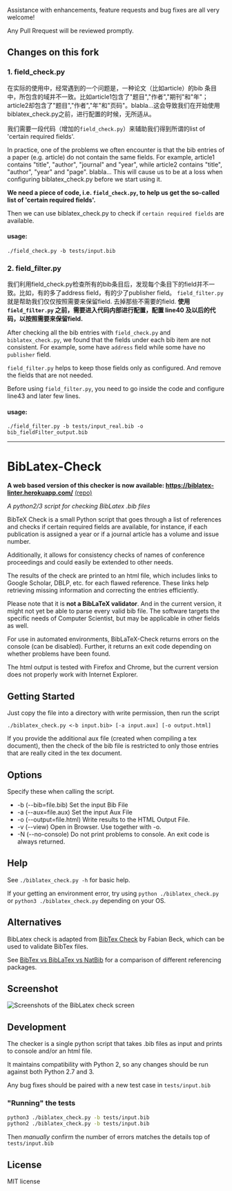 
Assistance with enhancements, feature requests and bug fixes are all very welcome!

Any Pull Rrequest will be reviewed promptly.

## Changes on this fork

### 1. field_check.py
在实际的使用中，经常遇到的一个问题是，一种论文（比如article）的bib 条目中，所包含的域并不一致。比如article1包含了"题目","作者","期刊"和"年"；article2却包含了"题目","作者","年"和"页码"。blabla...这会导致我们在开始使用biblatex_check.py之前，进行配置的时候，无所适从。

我们需要一段代码（增加的`field_check.py`）来辅助我们得到所谓的list of 'certain required fields'.

In practice, one of the problems we often encounter is that the bib entries of a paper (e.g. article) do not contain the same fields. For example, article1 contains "title", "author", "journal" and "year", while article2 contains "title", "author", "year" and "page". blabla...
This will cause us to be at a loss when configuring biblatex_check.py before we start using it.

**We need a piece of code, i.e. `field_check.py`, to help us get the so-called list of 'certain required fields'.**

Then we can use biblatex_check.py to check if `certain required fields` are available.

#### usage:

`./field_check.py -b tests/input.bib`

### 2. field_filter.py
我们利用field_check.py检查所有的bib条目后，发现每个条目下的field并不一致。比如，有的多了address field，有的少了publisher field。
`field_filter.py` 就是帮助我们仅仅按照需要来保留field. 去掉那些不需要的field.
**使用`field_filter.py` 之前，需要进入代码内部进行配置，配置 line40 及以后的代码，以按照需要来保留field.**

After checking all the bib entries with `field_check.py` and `biblatex_check.py`, we found that the fields under each bib item are not consistent. For example, some have `address` field while some have no `publisher` field. 

`field_filter.py` helps to keep those fields only as configured. And remove the fields that are not needed. 

Before using `field_filter.py`, you need to go inside the code and configure line43 and later few lines.

#### usage:
`./field_filter.py -b tests/input_real.bib -o bib_fieldFilter_output.bib`

---

BibLatex-Check
==============

**A web based version of this checker is now available: https://biblatex-linter.herokuapp.com/** [(repo)](https://github.com/Pezmc/BibLatex-Linter)

*A python2/3 script for checking BibLatex .bib files*

BibTeX Check is a small Python script that goes through a list of references and checks if certain required fields are available, for instance, if each publication is assigned a year or if a journal article has a volume and issue number.

Additionally, it allows for consistency checks of names of conference proceedings and could easily be extended to other needs.

The results of the check are printed to an html file, which includes links to Google Scholar, DBLP, etc. for each flawed reference. These links help retrieving missing information and correcting the entries efficiently.

Please note that it is **not a BibLaTeX validator**. And in the current version, it might not yet be able to parse every valid bib file. The software targets the specific needs of Computer Scientist, but may be applicable in other fields as well.

For use in automated environments, BibLaTeX-Check returns errors on the console (can be disabled).
Further, it returns an exit code depending on whether problems have been found.

The html output is tested with Firefox and Chrome, but the current version does not properly work with Internet Explorer.

## Getting Started

Just copy the file into a directory with write permission, then run the script

	./biblatex_check.py <-b input.bib> [-a input.aux] [-o output.html]

If you provide the additional aux file (created when compiling a tex document), then the check of the bib file is restricted to only those entries that are really cited in the tex document.

## Options

Specify these when calling the script.

- -b (--bib=file.bib) Set the input Bib File
- -a (--aux=file.aux) Set the input Aux File
- -o (--output=file.html) Write results to the HTML Output File.
- -v (--view) Open in Browser. Use together with -o.
- -N (--no-console) Do not print problems to console. An exit code is always returned.

## Help

See `./biblatex_check.py -h` for basic help.

If your getting an environment error, try using `python ./biblatex_check.py` or `python3 ./biblatex_check.py` depending on your OS.

## Alternatives

BibLatex check is adapted from [BibTex Check](https://code.google.com/p/bibtex-check/) by Fabian Beck, which can be used to validate BibTex files.

See [BibTex vs BibLaTex vs NatBib](http://tex.stackexchange.com/questions/25701/bibtex-vs-biber-and-biblatex-vs-natbib) for a comparison of different referencing packages.

## Screenshot

![Screenshots of the BibLatex check screen](/../screenshots/screenshots/checkscreen.png?raw=true "BibLatex Check")

## Development

The checker is a single python script that takes .bib files as input and prints to console and/or an html file.

It maintains compatibility with Python 2, so any changes should be run against both Python 2.7 and 3.

Any bug fixes should be paired with a new test case in `tests/input.bib`

### "Running" the tests

```bash
python3 ./biblatex_check.py -b tests/input.bib
python2 ./biblatex_check.py -b tests/input.bib
```

Then _manually_ confirm the number of errors matches the details top of `tests/input.bib`


## License

MIT license
